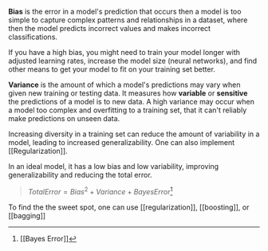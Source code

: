 **Bias** is the error in a model's prediction that occurs then a model is too simple to capture complex patterns and relationships in a dataset, where then the model predicts incorrect values and makes incorrect classifications.

If you have a high bias, you might need to train your model longer with adjusted learning rates, increase the model size (neural networks), and find other means to get your model to fit on your training set better.

**Variance** is the amount of which a model's predictions may vary when given new training or testing data. It measures how **variable** or **sensitive** the predictions of a model is to new data. A high variance may occur when a model too complex and overfitting to a training set, that it can't reliably make predictions on unseen data.

Increasing diversity in a training set can reduce the amount of variability in a model, leading to increased generalizability. One can also implement [[Regularization]].

In an ideal model, it has a low bias and low variability, improving generalizability and reducing the total error.

>$Total Error = Bias^2 + Variance + Bayes Error$[^1]


To find the the sweet spot, one can use [[regularization]], [[boosting]], or [[bagging]]

[^1]: [[Bayes Error]]